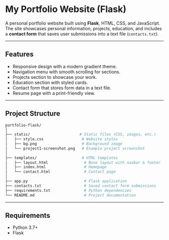 # My Portfolio Website (Flask)

A personal portfolio website built using **Flask**, HTML, CSS, and JavaScript.  
The site showcases personal information, projects, education, and includes a **contact form** that saves user submissions into a text file (`contacts.txt`).

---

##  Features
- Responsive design with a modern gradient theme.
- Navigation menu with smooth scrolling for sections.
- Projects section to showcase your work.
- Education section with styled cards.
- Contact form that stores form data in a text file.
- Resume page with a print-friendly view.

---

##  Project Structure

```bash
portfolio-flask/
│
├── static/                      # Static files (CSS, images, etc.)
│   ├── style.css                 # Website styles
│   ├── bg.png                    # Background image
│   └── project1-screenshot.png   # Example project screenshot
│
├── templates/                    # HTML templates
│   ├── layout.html                # Base layout with navbar & footer
│   ├── index.html                 # Homepage
│   └── contact.html               # Contact page
│
├── app.py                         # Flask application
├── contacts.txt                   # Saved contact form submissions
├── requirements.txt               # Python dependencies
└── README.md                      # Project documentation
```


---

##  Requirements
- Python 3.7+
- Flask


